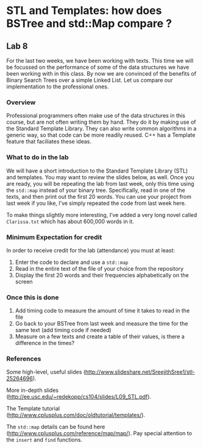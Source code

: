 # STL and Templates: how does BSTree and std::Map compare ?

## Lab 8

For the last two weeks, we have been working with texts. This time we will be focussed on the performance of some of the data structures we have been working with in this class. By now we are convinced of the benefits of Binary Search Trees over a simple Linked List. Let us compare our implementation to the professional ones.

### Overview

Professional programmers often make use of the data structures in this course, but are not often writing them by hand. They do it by making use of the Standard Template Library. They can also write common algorithms in a generic way, so that code can be more readily reused. C++ has a Template feature that faciliates these ideas.

### What to do in the lab

We will have a short introduction to the Standard Template Library (STL) and templates. You may want to review the slides below, as well. Once you are ready, you will be repeating the lab from last week, only this time using the `std::map` instead of your binary tree. Specifically, read in one of the texts, and then print out the first 20 words. You can use your project from last week if you like, I’ve simply repeated the code from last week here.

To make things slightly more interesting, I’ve added a very long novel called `Clarissa.txt` which has about 600,000 words in it.


### Minimum Expectation for credit

In order to receive credit for the lab (attendance) you must at least:

1. Enter the code to declare and use a `std::map`
2. Read in the entire text of the file of your choice from the repository
3. Display the first 20 words and their frequencies alphabetically on the screen

### Once this is done

1. Add timing code to measure the amount of time it takes to read in the file
2. Go back to your BSTree from last week and measure the time for the same text (add timing code if needed)
3. Measure on a few texts and create a table of their values, is there a difference in the times?

### References

Some high-level, useful slides (http://www.slideshare.net/SreejithSree1/stl-25264696).

More in-depth slides (http://ee.usc.edu/~redekopp/cs104/slides/L09_STL.pdf).

The Template tutorial (http://www.cplusplus.com/doc/oldtutorial/templates/).

The `std::map` details can be found here (http://www.cplusplus.com/reference/map/map/). Pay special attention to the `insert` and `find` functions.

